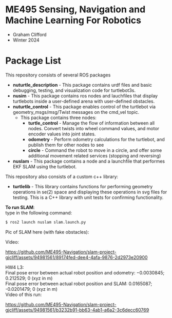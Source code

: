 # ME495 Sensing, Navigation and Machine Learning For Robotics
* Graham Clifford
* Winter 2024
# Package List
This repository consists of several ROS packages
- **nuturtle_description** - This package contains urdf files and basic debugging, testing, and visualization code for turtlebot3s.
- **nusim** - This package contains ros nodes and lauchfiles that display turtlebots inside a user-defined arena with user-defined obstacles.
- **nuturtle_control** - This package enables control of the turtlebot via geometry_msgs/msg/Twist messages on the cmd_vel topic.
    - This package contains three nodes:
        * **turtle_control** - Manage the flow of information between all nodes. Convert twists into wheel command values, and motor encoder values into joint states.
        * **odometry** - Perform odometry calculations for the turtlebot, and publish them for other nodes to see
        * **circle** - Command the robot to move in a circle, and offer some additional movement related services (stopping and reversing)
- **nuslam** - This package contains a node and a launchfile that performes EKF SLAM using the turtlebot.

This repository also consists of a custom c++ library:
- **turtlelib** - This library contains functions for performing geometry operations in se(2) space and displaying these operations in svg files for testing. This is a C++ library with unit tests for confirming functionality.

**To run SLAM**:  
type in the following command:
```bash
$ ros2 launch nuslam slam.launch.py
```

Pic of SLAM here (with fake obstacles):

Video:

https://github.com/ME495-Navigation/slam-project-gjcliff/assets/94981561/89174fed-dee4-4afa-9876-2d2973e20900

HW4 L3:  
Final pose error between actual robot position and odometry: −0.0030845; 0.212529; 0 (xyz in m)  
Final pose error between actual robot position and SLAM: 0.0165087; -0.0201479; 0 (xyz in m)  
Video of this run:  

https://github.com/ME495-Navigation/slam-project-gjcliff/assets/94981561/b3232b91-bb63-4ab1-a6a2-3c6decc60769

